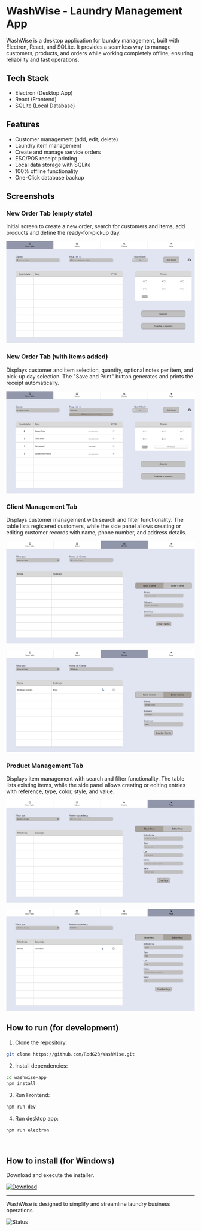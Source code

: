 # WashWise - Laundry Management App
WashWise is a desktop application for laundry management, built with Electron, React, and SQLite. It provides a seamless way to manage customers, products, and orders while working completely offline, ensuring reliability and fast operations.

## Tech Stack
- Electron (Desktop App) 
- React (Frontend)
- SQLite (Local Database)

## Features

- Customer management (add, edit, delete)
- Laundry item management
- Create and manage service orders
- ESC/POS receipt printing
- Local data storage with SQLite
- 100% offline functionality 
- One-Click database backup


## Screenshots

### New Order Tab (empty state)

Initial screen to create a new order, search for customers and items, add products and define the ready-for-pickup day.

![New order empty](washwise-app/public/general.png)

### New Order Tab (with items added)

Displays customer and item selection, quantity, optional notes per item, and pick-up day selection. The "Save and Print" button generates and prints the receipt automatically.

![Order filled](washwise-app/public/filled.png)

### Client Management Tab

Displays customer management with search and filter functionality. The table lists registered customers, while the side panel allows creating or editing customer records with name, phone number, and address details.

![Clients](washwise-app/public/clients.png)

![Clients_filled](washwise-app/public/clients_filled.png)

### Product Management Tab

Displays item management with search and filter functionality. The table lists existing items, while the side panel allows creating or editing entries with reference, type, color, style, and value.

![Products](washwise-app/public/products.png)

![Products_filled](washwise-app/public/products_filled.png)

## How to run (for development)

1. Clone the repository:
```bash
git clone https://github.com/RodG23/WashWise.git
```

2. Install dependencies:
```bash
cd washwise-app
npm install
```

3. Run Frontend:
```bash
npm run dev
```

4. Run desktop app:
```bash
npm run electron
```
<br/>

## How to install (for Windows)

Download and execute the installer.

 [![Download](https://img.shields.io/badge/download-installer-green)](https://github.com/RodG23/WashWise/WashWise_Setup.exe)


---

WashWise is designed to simplify and streamline laundry business operations.

![Status](https://img.shields.io/badge/status-Complete-brightgreen)


